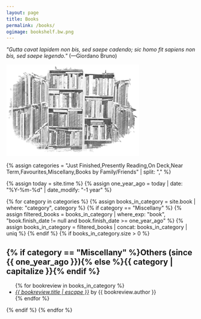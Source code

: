 ```yaml
---
layout: page
title: Books
permalink: /books/
ogimage: bookshelf.bw.png
---
```

<p><i>"Gutta cavat lapidem non bis, sed saepe cadendo; sic homo fit sapiens non bis, sed saepe legendo."</i> (—Giordano Bruno)</p>

<p><img src="/assets/og/bookshelf.bw.png" alt="bookshelf" width="70%" height="70%"></p>

{% assign categories = "Just Finished,Presently Reading,On Deck,Near Term,Favourites,Miscellany,Books by Family/Friends" | split: "," %}

{% assign today = site.time %}
{% assign one_year_ago = today | date: "%Y-%m-%d" | date_modify: "-1 year" %}

{% for category in categories %}
  {% assign books_in_category = site.book | where: "category", category %}
  {% if category == "Miscellany" %}
    {% assign filtered_books = books_in_category | where_exp: "book", "book.finish_date != null and book.finish_date >= one_year_ago" %}
    {% assign books_in_category = filtered_books | concat: books_in_category | uniq %}
  {% endif %}
  {% if books_in_category.size > 0 %}
    <h2>{% if category == "Miscellany" %}Others (since {{ one_year_ago }}){% else %}{{ category | capitalize }}{% endif %}</h2>
    <ul class="more-space">
      {% for bookreview in books_in_category %}
        <li><i><a class="bookreview-link" href="{{ bookreview.url | relative_url }}">{{ bookreview.title | escape }}</a></i> by {{ bookreview.author }}</li>
      {% endfor %}
    </ul>
  {% endif %}
{% endfor %}
